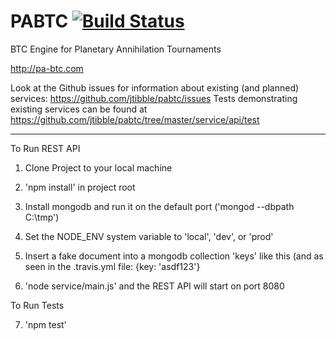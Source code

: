 PABTC [![Build Status](https://travis-ci.org/jtibble/pabtc.svg?branch=master)](https://travis-ci.org/jtibble/pabtc)
===

BTC Engine for Planetary Annihilation Tournaments

http://pa-btc.com


Look at the Github issues for information about existing (and planned) services: https://github.com/jtibble/pabtc/issues
Tests demonstrating existing services can be found at https://github.com/jtibble/pabtc/tree/master/service/api/test


-----

To Run REST API

1. Clone Project to your local machine

2. 'npm install' in project root

3. Install mongodb and run it on the default port ('mongod --dbpath C:\tmp')

4. Set the NODE_ENV system variable to 'local', 'dev', or 'prod'

5. Insert a fake document into a mongodb collection 'keys' like this (and as seen in the .travis.yml file: {key: 'asdf123'} 

6. 'node service/main.js' and the REST API will start on port 8080

To Run Tests

7. 'npm test'
